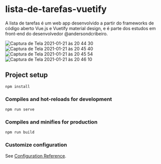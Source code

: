 # lista-de-tarefas-vuetify

A lista de tarefas é um web app desenvolvido a partir do frameworks de código aberto Vue.js e Vuetify material design, e é parte dos estudos em front-end do desenvolvedor @andersondcribeiro.


![Captura de Tela 2021-01-21 às 20 44 30](https://user-images.githubusercontent.com/4931735/105426371-c694ff00-5c29-11eb-9f27-a79cd8f29474.png)
![Captura de Tela 2021-01-21 às 20 45 40](https://user-images.githubusercontent.com/4931735/105426377-c98fef80-5c29-11eb-98f6-6dc1f2fbaf7c.png)
![Captura de Tela 2021-01-21 às 20 45 54](https://user-images.githubusercontent.com/4931735/105426391-d0b6fd80-5c29-11eb-87a1-9b822040e451.png)
![Captura de Tela 2021-01-21 às 20 46 10](https://user-images.githubusercontent.com/4931735/105426394-d280c100-5c29-11eb-95e5-3f776c1a531d.png)



## Project setup
```
npm install
```

### Compiles and hot-reloads for development
```
npm run serve
```

### Compiles and minifies for production
```
npm run build
```

### Customize configuration
See [Configuration Reference](https://cli.vuejs.org/config/).
